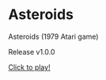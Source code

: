 # Asteroids

Asteroids (1979 Atari game)

Release v1.0.0

[Click to play!](https://crappycodemaker.github.io/Asteroids/)
